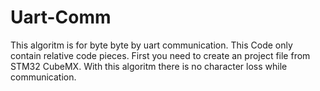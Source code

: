 # Uart-Comm
This algoritm is for byte byte by uart communication.
This Code only contain relative code pieces. First you need to create an project file from STM32 CubeMX. With this algoritm there is no character loss while communication.
